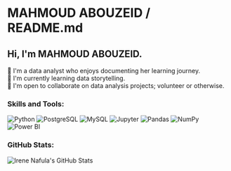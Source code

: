 # MAHMOUD ABOUZEID / README.md

## Hi, I'm MAHMOUD ABOUZEID.

👀 I'm a data analyst who enjoys documenting her learning journey.  
📖 I'm currently learning data storytelling.  
💖 I'm open to collaborate on data analysis projects; volunteer or otherwise.  

### Skills and Tools:
![Python](https://img.shields.io/badge/Python-3776AB?style=for-the-badge&logo=python&logoColor=white)
![PostgreSQL](https://img.shields.io/badge/PostgreSQL-316192?style=for-the-badge&logo=postgresql&logoColor=white)
![MySQL](https://img.shields.io/badge/MySQL-4479A1?style=for-the-badge&logo=mysql&logoColor=white)
![Jupyter](https://img.shields.io/badge/Jupyter-F37626?style=for-the-badge&logo=jupyter&logoColor=white)
![Pandas](https://img.shields.io/badge/Pandas-150458?style=for-the-badge&logo=pandas&logoColor=white)
![NumPy](https://img.shields.io/badge/NumPy-013243?style=for-the-badge&logo=numpy&logoColor=white)
![Power BI](https://img.shields.io/badge/PowerBI-F2C811?style=for-the-badge&logo=powerbi&logoColor=white)

### GitHub Stats:
![Irene Nafula's GitHub Stats](https://github-readme-stats.vercel.app/api?username=MAXPIXO&show_icons=true&theme=radical)
